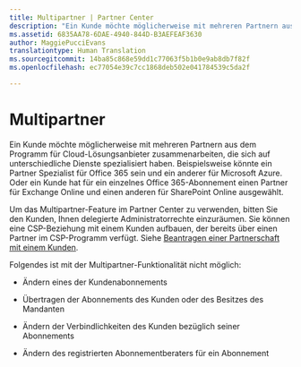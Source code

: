 ```yaml
---
title: Multipartner | Partner Center
description: "Ein Kunde möchte möglicherweise mit mehreren Partnern aus dem Programm für Cloud-Lösungsanbieter zusammenarbeiten, die sich auf unterschiedliche Dienste spezialisiert haben."
ms.assetid: 6835AA78-6DAE-4940-844D-B3AEFEAF3630
author: MaggiePucciEvans
translationtype: Human Translation
ms.sourcegitcommit: 14ba85c868e59dd1c77063f5b1b0e9ab8db7f82f
ms.openlocfilehash: ec77054e39c7cc1868deb502e041784539c5da2f

---
```


# Multipartner


Ein Kunde möchte möglicherweise mit mehreren Partnern aus dem Programm für Cloud-Lösungsanbieter zusammenarbeiten, die sich auf unterschiedliche Dienste spezialisiert haben. Beispielsweise könnte ein Partner Spezialist für Office 365 sein und ein anderer für Microsoft Azure. Oder ein Kunde hat für ein einzelnes Office 365-Abonnement einen Partner für Exchange Online und einen anderen für SharePoint Online ausgewählt.

Um das Multipartner-Feature im Partner Center zu verwenden, bitten Sie den Kunden, Ihnen delegierte Administratorrechte einzuräumen. Sie können eine CSP-Beziehung mit einem Kunden aufbauen, der bereits über einen Partner im CSP-Programm verfügt. Siehe [Beantragen einer Partnerschaft mit einem Kunden](request-a-relationship-with-a-customer.md).

Folgendes ist mit der Multipartner-Funktionalität nicht möglich:

-   Ändern eines der Kundenabonnements

-   Übertragen der Abonnements des Kunden oder des Besitzes des Mandanten

-   Ändern der Verbindlichkeiten des Kunden bezüglich seiner Abonnements

-   Ändern des registrierten Abonnementberaters für ein Abonnement

 

 






<!--HONumber=Nov16_HO4-->


